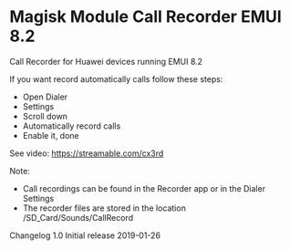 # Magisk Module Call Recorder EMUI 8.2

Call Recorder for Huawei devices running EMUI 8.2

If you want record automatically calls follow these steps:
- Open Dialer
- Settings
- Scroll down
- Automatically record calls
- Enable it, done

See video:
https://streamable.com/cx3rd

Note:
- Call recordings can be found in the Recorder app or in the Dialer Settings
- The recorder files are stored in the location /SD_Card/Sounds/CallRecord

Changelog
1.0 Initial release 2019-01-26

